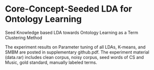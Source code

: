# Core-Concept-Seeded LDA for Ontology Learning
Seed Knowledge based LDA towards Ontology Learning as a Term Clustering Method

The experiment results on Parameter tuning of all LDAs, K-means, and SMBM are posted in supplementary github.pdf.
The experiment material (data.rar) includes clean corpus, noisy corpus, seed words of CS and Music, gold standard, manually labeled terms.
